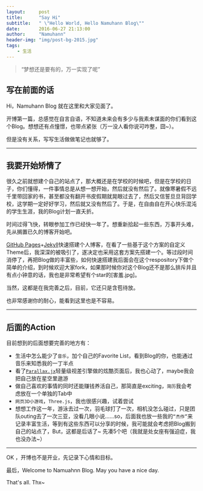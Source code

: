 ```yaml
---
layout:     post
title:      "Say Hi"
subtitle:   " \"Hello World, Hello Namuhann Blog\""
date:       2016-06-27 21:13:00
author:     "Namuhann"
header-img: "img/post-bg-2015.jpg"
tags:
    - 生活
---
```


> “梦想还是要有的，万一实现了呢”


## 写在前面的话

Hi，Namuhann Blog 就在这里和大家见面了。

开博第一篇，总感觉在自言自语，不知道未来会有多少与我素未谋面的你们看到这个Blog。想想还有点憧憬，也带点紧张（万一没人看你说可咋整，囧~）。

但是没有关系，写写生活做做笔记也就够了。


---

## 我要开始矫情了
很久之前就想建个自己的站点了，那大概还是在学校的时候吧，但是在学校的日子，你们懂得，一件事情总是从想一想开始，然后就没有然后了。就像寒暑假不远千里带回家的书，甚至都没有翻开书皮假期就晃眼过去了，然后又信誓旦旦背回学校，这学期一定好好学习，然后就又没有然后了。于是，在自由自在开心快乐混沌的学生生涯，我的Blog计划一直夭折。

时间过得飞快，转眼参加工作已经快一年了。想重新拾起一些东西，万事开头难，先从搁置已久的博客开始吧。

[GitHub Pages](https://pages.github.com/)+[Jekyll](http://jekyllrb.com/)快速搭建个人博客，在看了一些基于这个方案的自定义Theme后，我深深的被吸引了，遂决定也采用这套方案先搭建一个。等过段时间消停了，再把Blog做的丰富些，如何快速搭建我后面会在这个respository下做个简单的介绍，到时候欢迎大家fork，如果那时候你对这个Blog还不是那么排斥并且有点小钟意的话，我也是非常希望有个star的[害羞.jpg]。

当然，这都是在我完善之后，目前，它还只是含苞待放。

也非常感谢你的耐心，能看到这里也是不容易。


---

## 后面的Action
目前想到的后面想要完善的地方有：	

* 生活中怎么能少了`音乐`，加个自己的Favorite List，看到Blog的你，也能通过音乐来知悉我的一丁半点
* 看了[`Parallax.jx`](http://www.jq22.com/yanshi178)轻量级视差引擎做的炫酷页面后，我也心动了，maybe我会把自己放在星空里遨游
* 做自己喜欢的事情的同时还能赚钱养活自己，那简直是exciting，`简历`我会考虑放在一个单独的Tab中
* `网页3D小游戏`，`Three.js`，我也很感兴趣，试着尝试
* 想想工作这一年，游泳去过一次，羽毛球打了一次，相机没怎么碰过，只是团队outing去了一次三亚，没看几眼小说......so，后面我也放一些我的`“杰作”`来记录丰富生活，等到有这些东西可以分享的时候，我可能就会考虑把Blog搬到自己的站点了，But，这都是后话了~ 先凑5个吧（我就是处女座有强迫症，我也没办法~）

---

OK ，开博也不是开业，先记录下心情和目标。

最后，Welcome to Namuahnn Blog. May you have a nice day.

That's all. Thx~







